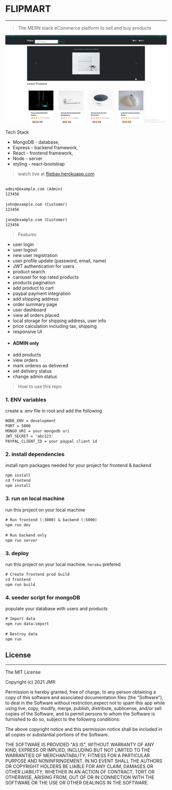 # FLIPMART 
----
> The MERN stack eCommerce platform to sell and buy products

![flipbay image](./gitasset/flipbay.gif)

Tech Stack
- MongoDB - database,
- Express - backend framework,
- React - frontend framework,
- Node - server
- styling - react-bootstrap

 > watch live at [flipbay.herokuapp.com](https://flipbay.herokuapp.com/)
 
``` Sample User Logins

admin@example.com (Admin)
123456

john@example.com (Customer)
123456

jane@example.com (Customer)
123456
```

> Features

 - user login
 - user logout
 - new user registration
 - user profile update (password, email, name)
 - JWT authentication for users
 - product search
 - carousel for top rated products
 - products pagination
 - add product to cart
 - paypal payment integration
 - add shipping address
 - order summary page
 - user dashboard
 -  view all orders placed
 - local storage for shipping address, user info
 - price calculation including tax, shipping
  - responsive UI
 - #### ADMIN only
 - add products
 - view orders 
 - mark orderes as delivered 
 - set delivery status
 - change admin status
 
> How to use this repo

### 1. ENV variables

 create a .env file in root and add the following

 ```
NODE_ENV = development
PORT = 5000
MONGO_URI = your mongodb uri
JWT_SECRET = 'abc123'
PAYPAL_CLIENT_ID = your paypal client id
 ```
### 2. install dependencies
 install npm packages needed for your project for frontend & backend

```
npm install
cd frontend
npm install
```

### 3. run on local machine
 run this project on your local machine

```
# Run frontend (:3000) & backend (:5000)
npm run dev

# Run backend only
npm run server
```
### 3. deploy
 run this project on your local machine. ```heroku``` prefered

```
# Create frontend prod build
cd frontend
npm run build
```

### 4. seeder script for mongoDB
 populate your database with users and products

```
# Import data
npm run data:import

# Destroy data
npm run
```

## License
---
The MIT License

Copyright (c) 2021 JMR

Permission is hereby granted,  free of charge, to any person obtaining a copy of this software and associated documentation files (the "Software"), to deal in the Software without restriction,expect not to spam this app while using live, copy, modify, merge, publish, distribute, sublicense, and/or sell copies of the Software, and to permit persons to whom the Software is furnished to do so, subject to the following conditions:

The above copyright notice and this permission notice shall be included in all copies or substantial portions of the Software.

THE SOFTWARE IS PROVIDED "AS IS", WITHOUT WARRANTY OF ANY KIND, EXPRESS OR IMPLIED, INCLUDING BUT NOT LIMITED TO THE WARRANTIES OF MERCHANTABILITY, FITNESS FOR A PARTICULAR PURPOSE AND NONINFRINGEMENT. IN NO EVENT SHALL THE AUTHORS OR COPYRIGHT HOLDERS BE LIABLE FOR ANY CLAIM, DAMAGES OR OTHER LIABILITY, WHETHER IN AN ACTION OF CONTRACT, TORT OR OTHERWISE, ARISING FROM, OUT OF OR IN CONNECTION WITH THE SOFTWARE OR THE USE OR OTHER DEALINGS IN THE SOFTWARE.

